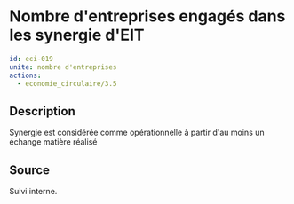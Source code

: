 # Nombre d'entreprises engagés dans les synergie d'EIT
```yaml
id: eci-019
unite: nombre d'entreprises
actions:
  - economie_circulaire/3.5
```
## Description
Synergie est considérée comme opérationnelle à partir d'au moins un échange matière réalisé

## Source
Suivi interne.

